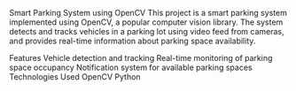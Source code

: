 


Smart Parking System using OpenCV
This project is a smart parking system implemented using OpenCV, a popular computer vision library. The system detects and tracks vehicles in a parking lot using video feed from cameras, and provides real-time information about parking space availability.

Features
Vehicle detection and tracking
Real-time monitoring of parking space occupancy
Notification system for available parking spaces
Technologies Used
OpenCV
Python
